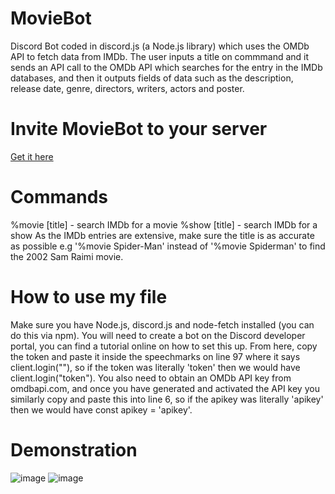 # MovieBot
Discord Bot coded in discord.js (a Node.js library) which uses the OMDb API to fetch data from IMDb.
The user inputs a title on commmand and it sends an API call to the OMDb API which searches for the entry in the IMDb databases, and then it outputs fields of data such as the description, release date, genre, directors, writers, actors and poster.
# Invite MovieBot to your server
[Get it here](https://top.gg/bot/1047291483683815514)
# Commands
%movie [title] - search IMDb for a movie
%show [title] - search IMDb for a show
As the IMDb entries are extensive, make sure the title is as accurate as possible e.g '%movie Spider-Man' instead of '%movie Spiderman' to find the 2002 Sam Raimi movie.

# How to use my file
Make sure you have Node.js, discord.js and node-fetch installed (you can do this via npm). You will need to create a bot on the Discord developer portal, you can find a tutorial online on how to set this up. From here, copy the token and paste it inside the speechmarks on line 97 where it says client.login(""), so if the token was literally 'token' then we would have client.login("token"). You also need to obtain an OMDb API key from omdbapi.com, and once you have generated and activated the API key you similarly copy and paste this into line 6, so if the apikey was literally 'apikey' then we would have const apikey = 'apikey'.
# Demonstration
![image](https://user-images.githubusercontent.com/65255238/204690372-48d1b14a-1e57-4f97-8e71-e35bd0cb4c1e.png)
![image](https://user-images.githubusercontent.com/65255238/204690436-69753c81-437e-4f54-a2a6-9cb3e020f189.png)
